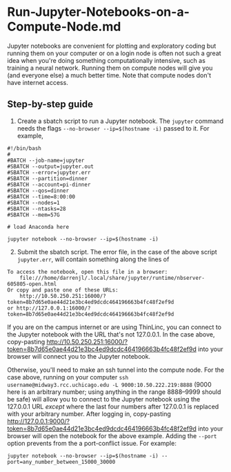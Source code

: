 # Run-Jupyter-Notebooks-on-a-Compute-Node.md
Jupyter notebooks are convenient for plotting and exploratory coding but running them on your computer or on a login node is often not such a great idea when you're doing something computationally intensive, such as training a neural network. Running them on compute nodes will give you (and everyone else) a much better time. Note that compute nodes don't have internet access.

Step-by-step guide
------------------

1.  Create a sbatch script to run a Jupyter notebook. The `jupyter` command needs the flags `--no-browser --ip=$(hostname -i)` passed to it. For example,
    
```
#!/bin/bash
#
#BATCH --job-name=jupyter
#SBATCH --output=jupyter.out
#SBATCH --error=jupyter.err
#SBATCH --partition=dinner
#SBATCH --account=pi-dinner
#SBATCH --qos=dinner
#SBATCH --time=8:00:00
#SBATCH --nodes=1
#SBATCH --ntasks=28
#SBATCH --mem=57G
 
# load Anaconda here

jupyter notebook --no-browser --ip=$(hostname -i)

```
    
2.  Submit the sbatch script. The error file, in the case of the above script `jupyter.err`, will contain something along the lines of
   
```
To access the notebook, open this file in a browser:
    file:///home/darrenjl/.local/share/jupyter/runtime/nbserver-605805-open.html
Or copy and paste one of these URLs:
    http://10.50.250.251:16000/?token=8b7d65e0ae44d21e3bc4ed9dcdc464196663b4fc48f2ef9d
or http://127.0.0.1:16000/?token=8b7d65e0ae44d21e3bc4ed9dcdc464196663b4fc48f2ef9d
```
    
If you are on the campus internet or are using ThinLinc, you can connect to the Jupyter notebook with the URL that's not 127.0.0.1. In the case above, copy-pasting http://10.50.250.251:16000/?token=8b7d65e0ae44d21e3bc4ed9dcdc464196663b4fc48f2ef9d into your browser will connect you to the Jupyter notebook.  
    
Otherwise, you'll need to make an ssh tunnel into the compute node. For the case above, running on your computer `ssh username@midway3.rcc.uchicago.edu -L 9000:10.50.222.219:8888` (9000 here is an arbitrary number; using anything in the range 8888–9999 should be safe) will allow you to connect to the Jupyter notebook using the 127.0.0.1 URL *except* where the last four numbers after 127.0.0.1 is replaced with your arbitrary number. After logging in, copy-pasting http://127.0.0.1:9000/?token=8b7d65e0ae44d21e3bc4ed9dcdc464196663b4fc48f2ef9d into your browser will open the notebook for the above example. Adding the `--port` option prevents from the a port-conflict issue. For example:

```
jupyter notebook --no-browser --ip=$(hostname -i) --port=any_number_between_15000_30000 
```